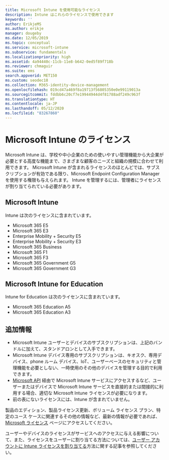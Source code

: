 ```yaml
---
title: Microsoft Intune を使用可能なライセンス
description: Intune はこれらのライセンスで使用できます
keywords: ''
author: ErikjeMS
ms.author: erikje
manager: dougeby
ms.date: 12/05/2019
ms.topic: conceptual
ms.service: microsoft-intune
ms.subservice: fundamentals
ms.localizationpriority: high
ms.assetid: 4a94440c-11cb-11e8-b642-0ed5f89f718b
ms.reviewer: chmaguir
ms.suite: ems
search.appverid: MET150
ms.custom: seodec18
ms.collection: M365-identity-device-management
ms.openlocfilehash: 019cd47a469f8a19713f56805350e0e99119013a
ms.sourcegitcommit: fddbb6c20cf7e19944944d4f81788adf249c963f
ms.translationtype: HT
ms.contentlocale: ja-JP
ms.lasthandoff: 05/12/2020
ms.locfileid: "83267860"
---
```

# <a name="microsoft-intune-licensing"></a>Microsoft Intune のライセンス
Microsoft Intune は、学校や中小企業のための使いやすい管理機能から大企業が必要とする高度な機能まで、さまざまな顧客のニーズと組織の規模に合わせて利用できます。 Microsoft Intune が含まれるライセンスのほとんどでは、サブスクリプションが有効である限り、Microsoft Endpoint Configuration Manager を使用する権限も与えられます。 Intune を管理するには、管理者にライセンスが割り当てられている必要があります。

## <a name="microsoft-intune"></a>Microsoft Intune
Intune は次のライセンスに含まれています。

- Microsoft 365 E5
- Microsoft 365 E3
- Enterprise Mobility + Security E5
- Enterprise Mobility + Security E3
- Microsoft 365 Business
- Microsoft 365 F1
- Microsoft 365 F3
- Microsoft 365 Government G5
- Microsoft 365 Government G3

## <a name="microsoft-intune-for-education"></a>Microsoft Intune for Education
Intune for Education は次のライセンスに含まれています。

- Microsoft 365 Education A5
- Microsoft 365 Education A3

## <a name="additional-information"></a>追加情報
- Microsoft Intune ユーザーとデバイスのサブスクリプションは、上記のバンドルに加えて、スタンドアロンとして入手できます。
- Microsoft Intune デバイス専用のサブスクリプションは、キオスク、専用デバイス、phone ルーム デバイス、IoT、ユーザーベースのセキュリティと管理機能を必要としない、一時使用のその他のデバイスを管理する目的で利用できます。
- [Microsoft API](https://docs.microsoft.com/legal/microsoft-apis/terms-of-use) 経由で Microsoft Intune サービスにアクセスするなど、ユーザーまたはデバイスで Microsoft Intune サービスを直接的または間接的に利用する場合、適切な Microsoft Intune ライセンスが必要になります。
- 前の表にないライセンスには、Intune が含まれていません。

製品のエディション、製品ライセンス更新、ボリューム ライセンス プラン、特定のユース ケースに関連するその他の情報など、最新の情報が必要であれば、[Microsoft ライセンス](https://www.microsoft.com/licensing/default) ページにアクセスしてください。  

ユーザーやデバイスのライセンスがサービスへのアクセスに与える影響について、また、ライセンスをユーザーに割り当てる方法については、[ユーザー アカウントに Intune ライセンスを割り当てる](licenses-assign.md)方法に関する記事を参照してください。
